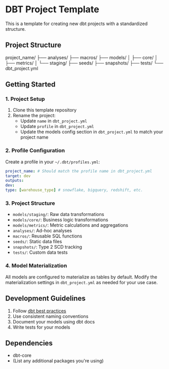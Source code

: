 # DBT Project Template

This is a template for creating new dbt projects with a standardized structure.

## Project Structure
project_name/
├── analyses/
├── macros/
├── models/
│ ├── core/
│ ├── metrics/
│ └── staging/
├── seeds/
├── snapshots/
├── tests/
└── dbt_project.yml

## Getting Started

### 1. Project Setup

1. Clone this template repository
2. Rename the project:
   - Update `name` in `dbt_project.yml`
   - Update `profile` in `dbt_project.yml`
   - Update the models config section in `dbt_project.yml` to match your project name

### 2. Profile Configuration

Create a profile in your `~/.dbt/profiles.yml`:

```yaml
project_name: # Should match the profile name in dbt_project.yml
target: dev
outputs:
dev:
type: [warehouse_type] # snowflake, bigquery, redshift, etc.
```


### 3. Project Structure

- `models/staging/`: Raw data transformations
- `models/core/`: Business logic transformations
- `models/metrics/`: Metric calculations and aggregations
- `analyses/`: Ad-hoc analyses
- `macros/`: Reusable SQL functions
- `seeds/`: Static data files
- `snapshots/`: Type 2 SCD tracking
- `tests/`: Custom data tests

### 4. Model Materialization

All models are configured to materialize as tables by default. Modify the materialization settings in `dbt_project.yml` as needed for your use case.

## Development Guidelines

1. Follow [dbt best practices](https://docs.getdbt.com/guides/best-practices)
2. Use consistent naming conventions
3. Document your models using dbt docs
4. Write tests for your models

## Dependencies

- dbt-core
- (List any additional packages you're using)

